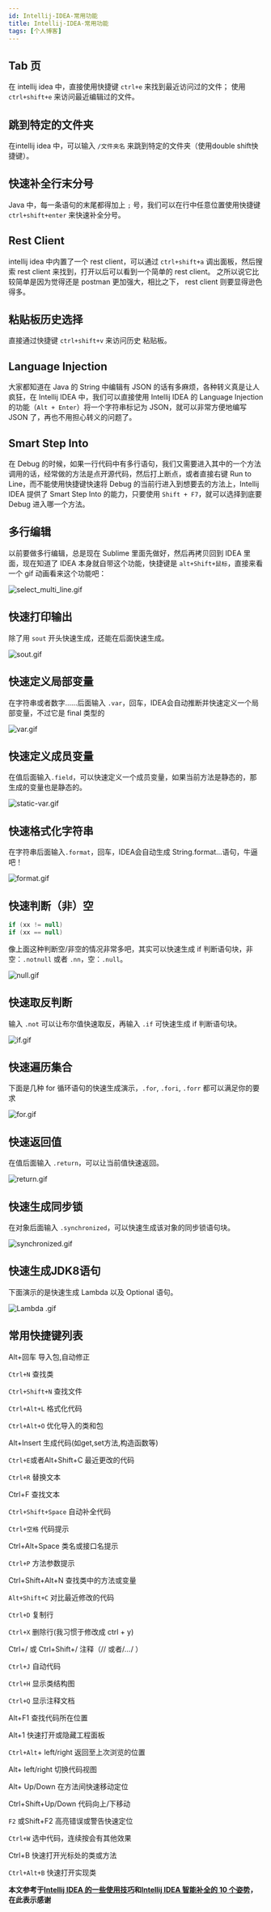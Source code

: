 ```yaml
---
id: Intellij-IDEA-常用功能
title: Intellij-IDEA-常用功能
tags: [个人博客]
---
```



## Tab 页
在 intellij idea 中，直接使用快捷键 `ctrl+e` 来找到最近访问过的文件；
使用 `ctrl+shift+e` 来访问最近编辑过的文件。

## 跳到特定的文件夹
在intellij idea 中，可以输入 `/文件夹名` 来跳到特定的文件夹（使用double shift快捷键）。

## 快速补全行末分号
Java 中，每一条语句的末尾都得加上 `;` 号，我们可以在行中任意位置使用快捷键 `ctrl+shift+enter` 来快速补全分号。

## Rest Client
intellij idea 中内置了一个 rest client，可以通过 `ctrl+shift+a` 调出面板，然后搜索 rest client 来找到，打开以后可以看到一个简单的 rest client。
之所以说它比较简单是因为觉得还是 postman 更加强大，相比之下， rest client 则要显得逊色得多。

## 粘贴板历史选择
直接通过快捷键 `ctrl+shift+v` 来访问历史 粘贴板。

## Language Injection
大家都知道在 Java 的 String 中编辑有 JSON 的话有多麻烦，各种转义真是让人疯狂，在 Intellij IDEA 中，我们可以直接使用 Intellij IDEA 的 Language Injection 的功能（`Alt + Enter`）将一个字符串标记为 JSON，就可以非常方便地编写 JSON 了，再也不用担心转义的问题了。

## Smart Step Into
在 Debug 的时候，如果一行代码中有多行语句，我们又需要进入其中的一个方法调用的话，经常做的方法是点开源代码，然后打上断点，或者直接右键 Run to Line，而不能使用快捷键快速将 Debug 的当前行进入到想要去的方法上，Intellij IDEA 提供了 Smart Step Into 的能力，只要使用 `Shift + F7`，就可以选择到底要 Debug 进入哪一个方法。

## 多行编辑
以前要做多行编辑，总是现在 Sublime 里面先做好，然后再拷贝回到 IDEA 里面，现在知道了 IDEA 本身就自带这个功能，快捷键是 `alt+Shift+鼠标`，直接来看一个 gif 动画看来这个功能吧：

![select_multi_line.gif](https://img.imgdb.cn/item/608837c2d1a9ae528f2ffa78.gif)

## 快速打印输出
除了用 `sout` 开头快速生成，还能在后面快速生成。

![sout.gif](https://img.imgdb.cn/item/608837c2d1a9ae528f2ffaae.gif)

## 快速定义局部变量
在字符串或者数字……后面输入 `.var`，回车，IDEA会自动推断并快速定义一个局部变量，不过它是 final 类型的

![var.gif](https://img.imgdb.cn/item/608837ced1a9ae528f30a2c1.gif)

## 快速定义成员变量
在值后面输入`.field`，可以快速定义一个成员变量，如果当前方法是静态的，那生成的变量也是静态的。

![static-var.gif](https://img.imgdb.cn/item/608837c2d1a9ae528f2ffad1.gif)

## 快速格式化字符串
在字符串后面输入`.format`，回车，IDEA会自动生成 String.format…语句，牛逼吧！

![format.gif](https://img.imgdb.cn/item/60883761d1a9ae528f2ab751.gif)

## 快速判断（非）空
```java
if (xx != null)
if (xx == null)
```
像上面这种判断空/非空的情况非常多吧，其实可以快速生成 if 判断语句块，非空：`.notnull` 或者 `.nn`，空：`.null`。

![null.gif](https://img.imgdb.cn/item/60883761d1a9ae528f2ab7f9.gif)

## 快速取反判断
输入 `.not` 可以让布尔值快速取反，再输入 `.if` 可快速生成 if 判断语句块。

![if.gif](https://img.imgdb.cn/item/60883761d1a9ae528f2ab782.gif)

## 快速遍历集合
下面是几种 for 循环语句的快速生成演示，`.for`, `.fori`, `.forr` 都可以满足你的要求

![for.gif](https://img.imgdb.cn/item/60883761d1a9ae528f2ab706.gif)

## 快速返回值
在值后面输入 `.return`，可以让当前值快速返回。

![return.gif](https://img.imgdb.cn/item/608837c2d1a9ae528f2ffa58.gif)

## 快速生成同步锁
在对象后面输入 `.synchronized`，可以快速生成该对象的同步锁语句块。

![synchronized.gif](https://img.imgdb.cn/item/608837c2d1a9ae528f2ffb0d.gif)

## 快速生成JDK8语句
下面演示的是快速生成 Lambda 以及 Optional 语句。

![Lambda .gif](https://img.imgdb.cn/item/60883761d1a9ae528f2ab7b9.gif)

## 常用快捷键列表

Alt+回车 导入包,自动修正

`Ctrl+N`  查找类

`Ctrl+Shift+N` 查找文件

`Ctrl+Alt+L`  格式化代码

`Ctrl+Alt+O` 优化导入的类和包

Alt+Insert 生成代码(如get,set方法,构造函数等)

`Ctrl+E`或者Alt+Shift+C  最近更改的代码

`Ctrl+R` 替换文本

Ctrl+F 查找文本

`Ctrl+Shift+Space` 自动补全代码

`Ctrl+空格` 代码提示

Ctrl+Alt+Space 类名或接口名提示

`Ctrl+P` 方法参数提示

Ctrl+Shift+Alt+N 查找类中的方法或变量

`Alt+Shift+C` 对比最近修改的代码

`Ctrl+D` 复制行

`Ctrl+X` 删除行(我习惯于修改成 ctrl + y)

Ctrl+/ 或 Ctrl+Shift+/  注释（// 或者/*...*/ ）

`Ctrl+J`  自动代码

`Ctrl+H` 显示类结构图

`Ctrl+Q` 显示注释文档

Alt+F1 查找代码所在位置

Alt+1 快速打开或隐藏工程面板

`Ctrl+Alt`+ left/right 返回至上次浏览的位置

Alt+ left/right 切换代码视图

Alt+ Up/Down 在方法间快速移动定位

Ctrl+Shift+Up/Down 代码向上/下移动

`F2` 或Shift+F2 高亮错误或警告快速定位

`Ctrl+W` 选中代码，连续按会有其他效果

Ctrl+B 快速打开光标处的类或方法

`Ctrl+Alt+B` 快速打开实现类




**本文参考于[Intellij IDEA 的一些使用技巧](https://blog.khotyn.com/blog/2014/10/19/intellij-idea-feature/)和[Intellij IDEA 智能补全的 10 个姿势](https://blog.csdn.net/ifeves/article/details/102607829)，在此表示感谢**


